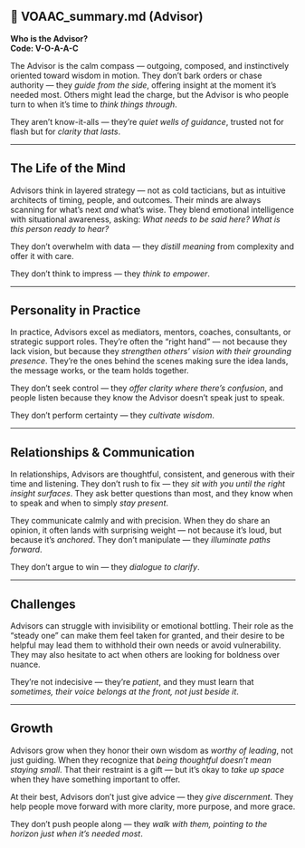 ## 📄 VOAAC_summary.md (Advisor)

**Who is the Advisor?**  
**Code: V-O-A-A-C**

The Advisor is the calm compass — outgoing, composed, and instinctively oriented toward wisdom in motion. They don’t bark orders or chase authority — they *guide from the side*, offering insight at the moment it’s needed most. Others might lead the charge, but the Advisor is who people turn to when it’s time to *think things through*.

They aren’t know-it-alls — they’re *quiet wells of guidance*, trusted not for flash but for *clarity that lasts*.

---

## The Life of the Mind

Advisors think in layered strategy — not as cold tacticians, but as intuitive architects of timing, people, and outcomes. Their minds are always scanning for what’s next *and* what’s wise. They blend emotional intelligence with situational awareness, asking: *What needs to be said here? What is this person ready to hear?*

They don’t overwhelm with data — they *distill meaning* from complexity and offer it with care.

They don’t think to impress — they *think to empower*.

---

## Personality in Practice

In practice, Advisors excel as mediators, mentors, coaches, consultants, or strategic support roles. They’re often the “right hand” — not because they lack vision, but because they *strengthen others’ vision with their grounding presence*. They’re the ones behind the scenes making sure the idea lands, the message works, or the team holds together.

They don’t seek control — they *offer clarity where there’s confusion*, and people listen because they know the Advisor doesn’t speak just to speak.

They don’t perform certainty — they *cultivate wisdom*.

---

## Relationships & Communication

In relationships, Advisors are thoughtful, consistent, and generous with their time and listening. They don’t rush to fix — they *sit with you until the right insight surfaces*. They ask better questions than most, and they know when to speak and when to simply *stay present*.

They communicate calmly and with precision. When they do share an opinion, it often lands with surprising weight — not because it’s loud, but because it’s *anchored*. They don’t manipulate — they *illuminate paths forward*.

They don’t argue to win — they *dialogue to clarify*.

---

## Challenges

Advisors can struggle with invisibility or emotional bottling. Their role as the “steady one” can make them feel taken for granted, and their desire to be helpful may lead them to withhold their own needs or avoid vulnerability. They may also hesitate to act when others are looking for boldness over nuance.

They’re not indecisive — they’re *patient*, and they must learn that *sometimes, their voice belongs at the front, not just beside it*.

---

## Growth

Advisors grow when they honor their own wisdom as *worthy of leading*, not just guiding. When they recognize that *being thoughtful doesn’t mean staying small*. That their restraint is a gift — but it’s okay to *take up space* when they have something important to offer.

At their best, Advisors don’t just give advice — they *give discernment*. They help people move forward with more clarity, more purpose, and more grace.

They don’t push people along — they *walk with them, pointing to the horizon just when it’s needed most*.
